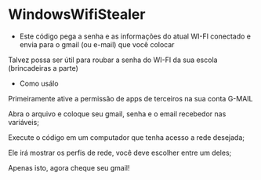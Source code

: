 # WindowsWifiStealer

- Este código pega a senha e as informações do atual WI-FI conectado e envia para o gmail (ou e-mail) que você colocar

Talvez possa ser útil para roubar a senha do WI-FI da sua escola (brincadeiras a parte)

- Como usálo
 
 Primeiramente ative a permissão de apps de terceiros na sua conta G-MAIL
 
 Abra o arquivo e coloque seu gmail, senha e o email recebedor nas variáveis;
 
 Execute o código em um computador que tenha acesso a rede desejada;
 
 Ele irá mostrar os perfis de rede, você deve escolher entre um deles;
 
 Apenas isto, agora cheque seu gmail!

